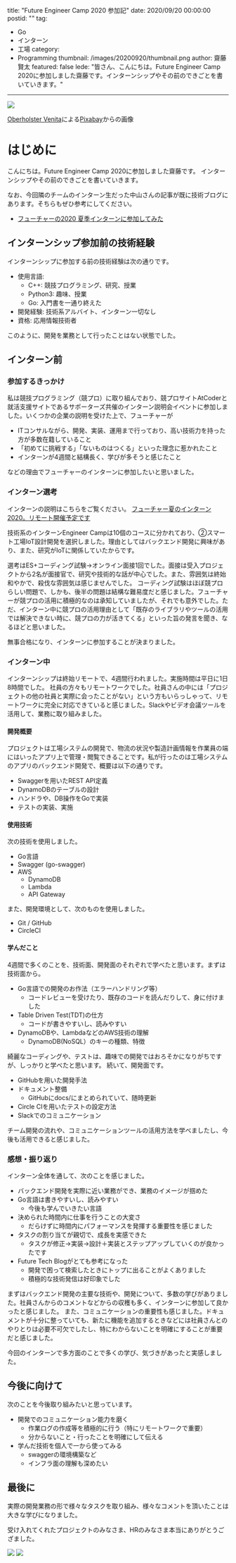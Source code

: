 title: "Future Engineer Camp 2020 参加記"
date: 2020/09/20 00:00:00
postid: ""
tag:
  - Go
  - インターン
  - 工場
category:
  - Programming
thumbnail: /images/20200920/thumbnail.png
author: 齋藤賢太
featured: false
lede: "皆さん、こんにちは。Future Engineer Camp 2020に参加しました齋藤です。インターンシップやその前のできごとを書いていきます。"
---

<img src="/images/20200920/factory-3550550_1280.png" loading="lazy">

<a href="https://pixabay.com/ja/users/ArtsyBee-462611/?utm_source=link-attribution&amp;utm_medium=referral&amp;utm_campaign=image&amp;utm_content=3550550">Oberholster Venita</a>による<a href="https://pixabay.com/ja/?utm_source=link-attribution&amp;utm_medium=referral&amp;utm_campaign=image&amp;utm_content=3550550">Pixabay</a>からの画像

# はじめに

こんにちは。Future Engineer Camp 2020に参加しました齋藤です。
インターンシップやその前のできごとを書いていきます。

なお、今回隣のチームのインターン生だった中山さんの記事が既に技術ブログにあります。そちらもぜひ参考にしてください。

* [フューチャーの2020 夏季インターンに参加してみた](/articles/20200913/)

## インターンシップ参加前の技術経験

インターンシップに参加する前の技術経験は次の通りです。

* 使用言語:
    * C++: 競技プログラミング、研究、授業
    * Python3: 趣味、授業
    * Go: 入門書を一通り終えた
* 開発経験: 技術系アルバイト、インターン一切なし
* 資格: 応用情報技術者

このように、開発を業務として行ったことはない状態でした。

## インターン前

### 参加するきっかけ
私は競技プログラミング（競プロ）に取り組んでおり、競プロサイトAtCoderと就活支援サイトであるサポーターズ共催のインターン説明会イベントに参加しました。いくつかの企業の説明を受けた上で、フューチャーが

* ITコンサルながら、開発、実装、運用まで行っており、高い技術力を持った方が多数在籍していること
* 「初めてに挑戦する」「ないものはつくる」といった理念に惹かれたこと
* インターンが4週間と結構長く、学びが多そうと感じたこと

などの理由でフューチャーのインターンに参加したいと思いました。

### インターン選考

インターンの説明はこちらをご覧ください。
[フューチャー夏のインターン2020。リモート開催予定です](/articles/20200606/)

技術系のインターンEngineer Campは10個のコースに分かれており、②スマート工場IoT設計開発を選択しました。理由としてはバックエンド開発に興味があり、また、研究がIoTに関係していたからです。

選考はES+コーディング試験→オンライン面接1回でした。面接は受入プロジェクトから2名が面接官で、研究や技術的な話が中心でした。また、雰囲気は終始和やかで、殺伐な雰囲気は感じませんでした。
コーディング試験はほぼ競プロらしい問題で、しかも、後半の問題は結構な難易度だと感じました。フューチャーが競プロの活用に積極的なのは承知していましたが、それでも意外でした。ただ、インターン中に競プロの活用理由として「既存のライブラリやツールの活用では解決できない時に、競プロの力が活きてくる」といった旨の発言を聞き、なるほどと思いました。

無事合格になり、インターンに参加することが決まりました。

### インターン中
インターンシップは終始リモートで、4週間行われました。実施時間は平日に1日8時間でした。
社員の方々もリモートワークでした。社員さんの中には「プロジェクトの他の社員と実際に会ったことがない」という方もいらっしゃって、リモートワークに完全に対応できていると感じました。Slackやビデオ会議ツールを活用して、業務に取り組みました。

#### 開発概要
プロジェクトは工場システムの開発で、物流の状況や製造計画情報を作業員の端にはいったアプリ上で管理・閲覧できることです。私が行ったのは工場システムのアプリのバックエンド開発で、概要は以下の通りです。

* Swaggerを用いたREST API定義
* DynamoDBのテーブルの設計
* ハンドラや、DB操作をGoで実装
* テストの実装、実施

#### 使用技術
次の技術を使用しました。

* Go言語
* Swagger (go-swagger)
* AWS
    * DynamoDB
    * Lambda
    * API Gateway

また、開発環境として、次のものを使用しました。

* Git / GitHub
* CircleCI

#### 学んだこと
4週間で多くのことを、技術面、開発面のそれぞれで学べたと思います。まずは技術面から。

* Go言語での開発のお作法（エラーハンドリング等）
    * コードレビューを受けたり、既存のコードを読んだりして、身に付けました
* Table Driven Test(TDT)の仕方
    * コードが書きやすいし、読みやすい
* DynamoDBや、LambdaなどのAWS技術の理解
    * DynamoDB(NoSQL）のキーの種類、特徴

綺麗なコーディングや、テストは、趣味での開発ではおろそかになりがちですが、しっかりと学べたと思います。
続いて、開発面です。

* GitHubを用いた開発手法
* ドキュメント整備
    * GitHubにdocs/にまとめられていて、随時更新
* Circle CIを用いたテストの設定方法
* Slackでのコミュニケーション

チーム開発の流れや、コミュニケーションツールの活用方法を学べましたし、今後も活用できると感じました。

### 感想・振り返り
インターン全体を通して、次のことを感じました。

* バックエンド開発を実際に近い業務ができ、業務のイメージが掴めた
* Go言語は書きやすいし、読みやすい
    * 今後も学んでいきたい言語
* 決められた時間内に仕事を行うことの大変さ
    * だらけずに時間内にパフォーマンスを発揮する重要性を感じました
* タスクの割り当てが親切で、成長を実感できた
    * タスクが修正→実装→設計＋実装とステップアップしていくのが良かったです
* Future Tech Blogがとても参考になった
    * 開発で困って検索したときにトップに出ることがよくありました
    * 積極的な技術発信は好印象でした

まずはバックエンド開発の主要な技術や、開発について、多数の学びがありました。社員さんからのコメントなどからの収穫も多く、インターンに参加して良かったと感じました。
また、コミュニケーションの重要性も感じました。ドキュメントが十分に整っていても、新たに機能を追加するときなどには社員さんとのやりとりは必要不可欠でしたし、特にわからないことを明確にすることが重要だと感じました。

今回のインターンで多方面のことで多くの学び、気づきがあったと実感しました。

## 今後に向けて
次のことを今後取り組みたいと思っています。

* 開発でのコミュニケーション能力を磨く
    * 作業ログの作成等を積極的に行う（特にリモートワークで重要）
    * 分からないこと・行ったことを明確にして伝える
* 学んだ技術を個人で一から使ってみる
    * swaggerの環境構築など
    * インフラ面の理解も深めたい

## 最後に

実際の開発業務の形で様々なタスクを取り組み、様々なコメントを頂いたことは大きな学びになりました。

受け入れてくれたプロジェクトのみなさま、HRのみなさま本当にありがとうござました。

<img src="/images/20200920/発表.png" loading="lazy">

<img src="/images/20200920/集合.png" loading="lazy">

